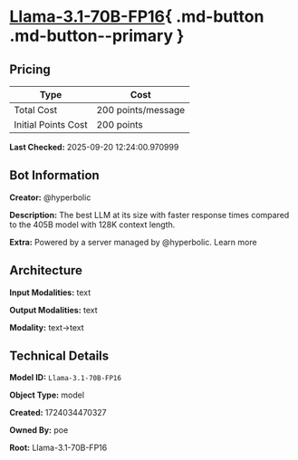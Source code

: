 # [Llama-3.1-70B-FP16](https://poe.com/Llama-3.1-70B-FP16){ .md-button .md-button--primary }

## Pricing

| Type | Cost |
|------|------|
| Total Cost | 200 points/message |
| Initial Points Cost | 200 points |

**Last Checked:** 2025-09-20 12:24:00.970999


## Bot Information

**Creator:** @hyperbolic

**Description:** The best LLM at its size with faster response times compared to the 405B model with 128K context length.

**Extra:** Powered by a server managed by @hyperbolic. Learn more


## Architecture

**Input Modalities:** text

**Output Modalities:** text

**Modality:** text->text


## Technical Details

**Model ID:** `Llama-3.1-70B-FP16`

**Object Type:** model

**Created:** 1724034470327

**Owned By:** poe

**Root:** Llama-3.1-70B-FP16
